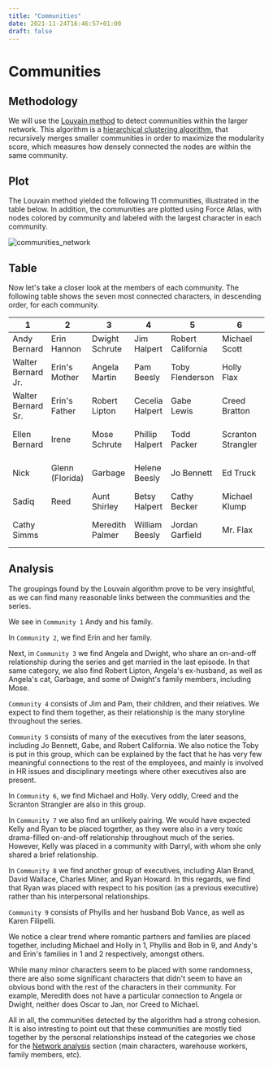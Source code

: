 ```yaml
---
title: "Communities"
date: 2021-11-24T16:46:57+01:00
draft: false
---
```


# Communities


## Methodology

We will use the [Louvain method](https://en.wikipedia.org/wiki/Louvain_method) to detect communities within the larger network. This algorithm is a [hierarchical clustering algorithm](https://neo4j.com/docs/graph-data-science/current/algorithms/louvain/), that recursively merges smaller communities in order to maximize the modularity score, which measures how densely connected the nodes are within the same community.

## Plot

The Louvain method yielded the following 11 communities, illustrated in the table below. In addition, the communities are plotted using Force Atlas, with nodes colored by community and labeled with the largest character in each community. 

![communities_network]({{<baseurl>}}/images/communities_network.png)

## Table
Now let's take a closer look at the members of each community. The following table shows the seven most connected characters, in descending order, for each community.

| 1                  | 2               | 3                  | 4               | 5                 | 6                  | 7                  | 8               | 9                     | 10             | 11                   |
|--------------------|-----------------|--------------------|-----------------|-------------------|--------------------|--------------------|-----------------|-----------------------|----------------|----------------------|
| Andy Bernard       | Erin Hannon     | Dwight Schrute  | Jim Halpert     | Robert California | Michael Scott      | Kelly Kapoor     | David Wallace  | Phyllis Vance         | Kevin Malone   | Jan Levinson         |
| Walter Bernard Jr. | Erin's Mother   | Angela Martin   | Pam Beesly      | Toby Flenderson   | Holly Flax         | Darryl Philbin   | Ryan Howard    | Karen Filippelli      | Stanley Hudson | Oscar Martinez       |
| Walter Bernard Sr. | Erin's Father   | Robert Lipton   | Cecelia Halpert | Gabe Lewis        | Creed Bratton      | Deangelo Vickers | Charles Miner  | Bob Vance             | Cynthia        | Michael Scarn        |
| Ellen Bernard      | Irene           | Mose Schrute    | Phillip Halpert | Todd Packer       | Scranton Strangler | Pete Miller      | Nellie Bertram | Hannah Smoterich-Barr | Melissa Hudson | Goldenface           |
| Nick               | Glenn (Florida) | Garbage         | Helene Beesly   | Jo Bennett        | Ed Truck           | Julius Erving    | Alan Brand     | Josh Porter           | Teri Hudson    | Pizza Delivery Kid   |
| Sadiq              | Reed            | Aunt Shirley    | Betsy Halpert   | Cathy Becker      | Michael Klump      | Clark Green      | David Brent    | Danny Cordray         | Stacy          | Astrid Levinson      |
| Cathy Simms        |                 | Meredith Palmer | William Beesly  | Jordan Garfield   | Mr. Flax           | Jada Philbin     | Neil Godwin    | Phyllis' Sister       | Abby           | Catherine Zeta-Scarn |


## Analysis

The groupings found by the Louvain algorithm prove to be very insightful, as we can find many reasonable links between the communities and the series. 

We see in `Community 1` Andy and his family.

In `Community 2`, we find Erin and her family.

Next, in `Community 3` we find Angela and Dwight, who share an on-and-off relationship during the series and get married in the last episode. In that same category, we also find Robert Lipton, Angela's ex-husband, as well as Angela's cat, Garbage, and some of Dwight's family members, including Mose.

`Community 4` consists of Jim and Pam, their children, and their relatives. We expect to find them together, as their relationship is the many storyline throughout the series. 

`Community 5` consists of many of the executives from the later seasons, including Jo Bennett, Gabe, and Robert California. We also notice the Toby is put in this group, which can be explained by the fact that he has very few meaningful connections to the rest of the employees, and mainly is involved in HR issues and disciplinary meetings where other executives also are present.

In `Community 6`, we find Michael and Holly. Very oddly, Creed and the Scranton Strangler are also in this group.

In `Community 7` we also find an unlikely pairing. We would have expected Kelly and Ryan to be placed together, as they were also in a very toxic drama-filled on-and-off relationship throughout much of the series. However, Kelly was placed in a community with Darryl, with whom she only shared a brief relationship.

In `Community 8` we find another group of executives, including Alan Brand, David Wallace, Charles Miner, and Ryan Howard. In this regards, we find that Ryan was placed with respect to his position (as a previous executive) rather than his interpersonal relationships.

`Community 9` consists of Phyllis and her husband Bob Vance, as well as Karen Filipelli.


We notice a clear trend where romantic partners and families are placed together, including Michael and Holly in 1, Phyllis and Bob in 9, and Andy's and Erin's families in 1 and 2 respectively, amongst others. 

While many minor characters seem to be placed with some randomness, there are also some significant characters that didn't seem to have an obvious bond with the rest of the characters in their community. For example, Meredith does not have a particular connection to Angela or Dwight, neither does Oscar to Jan, nor Creed to Michael.

All in all, the communities detected by the algorithm had a strong cohesion. It is also intresting to point out that these communities are mostly tied together by the personal relationships instead of the categories we chose for the [Network analysis](Network_Analysis.md) section (main characters, warehouse workers, family members, etc).